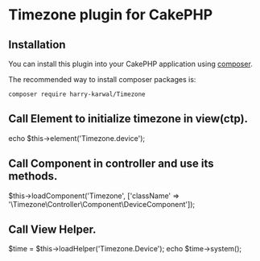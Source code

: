 # Timezone plugin for CakePHP

## Installation

You can install this plugin into your CakePHP application using [composer](http://getcomposer.org).

The recommended way to install composer packages is:

```
composer require harry-karwal/Timezone
```

## Call Element to initialize timezone in view(ctp).
echo $this->element('Timezone.device');

## Call Component in controller and use its methods.
$this->loadComponent('Timezone', ['className' => '\Timezone\Controller\Component\DeviceComponent']);

## Call View Helper.
$time = $this->loadHelper('Timezone.Device'); echo $time->system();
